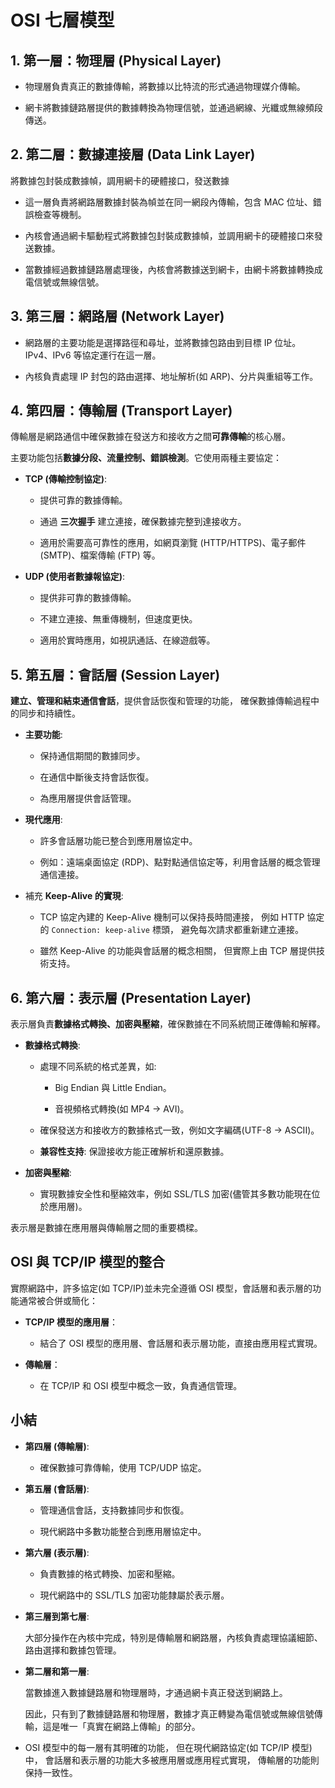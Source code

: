 # OSI 七層模型

## **1. 第一層：物理層 (Physical Layer)**

- 物理層負責真正的數據傳輸，將數據以比特流的形式通過物理媒介傳輸。

- 網卡將數據鏈路層提供的數據轉換為物理信號，並通過網線、光纖或無線頻段傳送。

## **2. 第二層：數據連接層 (Data Link Layer)**

將數據包封裝成數據幀，調用網卡的硬體接口，發送數據

- 這一層負責將網路層數據封裝為幀並在同一網段內傳輸，包含 MAC 位址、錯誤檢查等機制。

- 內核會通過網卡驅動程式將數據包封裝成數據幀，並調用網卡的硬體接口來發送數據。

- 當數據經過數據鏈路層處理後，內核會將數據送到網卡，由網卡將數據轉換成電信號或無線信號。

## **3. 第三層：網路層 (Network Layer)**

- 網路層的主要功能是選擇路徑和尋址，並將數據包路由到目標 IP 位址。IPv4、IPv6 等協定運行在這一層。

- 內核負責處理 IP 封包的路由選擇、地址解析(如 ARP)、分片與重組等工作。

## **4. 第四層：傳輸層 (Transport Layer)**

傳輸層是網路通信中確保數據在發送方和接收方之間**可靠傳輸**的核心層。

主要功能包括**數據分段、流量控制、錯誤檢測**。它使用兩種主要協定：

- **TCP (傳輸控制協定)**:

  - 提供可靠的數據傳輸。

  - 通過 **三次握手** 建立連接，確保數據完整到達接收方。

  - 適用於需要高可靠性的應用，如網頁瀏覽 (HTTP/HTTPS)、電子郵件 (SMTP)、檔案傳輸 (FTP) 等。

- **UDP (使用者數據報協定)**:

  - 提供非可靠的數據傳輸。

  - 不建立連接、無重傳機制，但速度更快。

  - 適用於實時應用，如視訊通話、在線遊戲等。

## **5. 第五層：會話層 (Session Layer)**

**建立、管理和結束通信會話**，提供會話恢復和管理的功能，
確保數據傳輸過程中的同步和持續性。

- **主要功能**:

  - 保持通信期間的數據同步。

  - 在通信中斷後支持會話恢復。

  - 為應用層提供會話管理。

- **現代應用**:

  - 許多會話層功能已整合到應用層協定中。

  - 例如：遠端桌面協定 (RDP)、點對點通信協定等，利用會話層的概念管理通信連接。

- 補充 **Keep-Alive 的實現**:

  - TCP 協定內建的 Keep-Alive 機制可以保持長時間連接，
    例如 HTTP 協定的 `Connection: keep-alive` 標頭，
    避免每次請求都重新建立連接。

  - 雖然 Keep-Alive 的功能與會話層的概念相關，
    但實際上由 TCP 層提供技術支持。

## **6. 第六層：表示層 (Presentation Layer)**

表示層負責**數據格式轉換、加密與壓縮**，確保數據在不同系統間正確傳輸和解釋。

- **數據格式轉換**:

  - 處理不同系統的格式差異，如:

    - Big Endian 與 Little Endian。

    - 音視頻格式轉換(如 MP4 → AVI)。

  - 確保發送方和接收方的數據格式一致，例如文字編碼(UTF-8 → ASCII)。

  - **兼容性支持**: 保證接收方能正確解析和還原數據。

- **加密與壓縮**:

  - 實現數據安全性和壓縮效率，例如 SSL/TLS 加密(儘管其多數功能現在位於應用層)。

表示層是數據在應用層與傳輸層之間的重要橋樑。

## **OSI 與 TCP/IP 模型的整合**

實際網路中，許多協定(如 TCP/IP)並未完全遵循 OSI 模型，會話層和表示層的功能通常被合併或簡化：

- **TCP/IP 模型的應用層**：

  - 結合了 OSI 模型的應用層、會話層和表示層功能，直接由應用程式實現。

- **傳輸層**：

  - 在 TCP/IP 和 OSI 模型中概念一致，負責通信管理。

## **小結**

- **第四層 (傳輸層)**:

  - 確保數據可靠傳輸，使用 TCP/UDP 協定。

- **第五層 (會話層)**:

  - 管理通信會話，支持數據同步和恢復。

  - 現代網路中多數功能整合到應用層協定中。

- **第六層 (表示層)**:

  - 負責數據的格式轉換、加密和壓縮。

  - 現代網路中的 SSL/TLS 加密功能隸屬於表示層。

- **第三層到第七層**:

  大部分操作在內核中完成，特別是傳輸層和網路層，內核負責處理協議細節、路由選擇和數據包管理。

- **第二層和第一層**:

  當數據進入數據鏈路層和物理層時，才通過網卡真正發送到網路上。

  因此，只有到了數據鏈路層和物理層，數據才真正轉變為電信號或無線信號傳輸，這是唯一「真實在網路上傳輸」的部分。

- OSI 模型中的每一層有其明確的功能，
  但在現代網路協定(如 TCP/IP 模型)中，
  會話層和表示層的功能大多被應用層或應用程式實現，
  傳輸層的功能則保持一致性。
